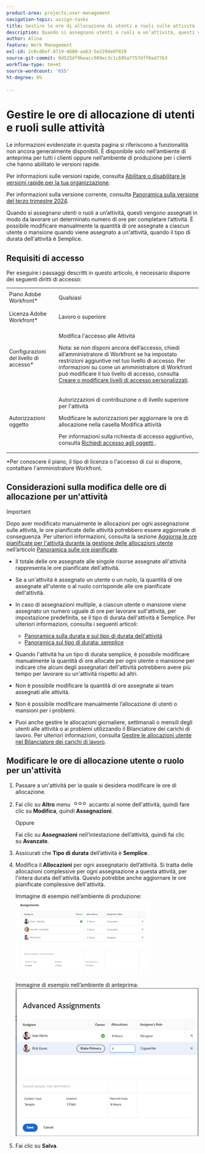 ```yaml
---
product-area: projects;user-management
navigation-topic: assign-tasks
title: Gestire le ore di allocazione di utenti e ruoli sulle attività
description: Quando si assegnano utenti o ruoli a un’attività, questi vengono assegnati in modo da lavorare un determinato numero di ore per completare l’attività. È possibile modificare manualmente la quantità di ore assegnate a ciascun utente o mansione quando viene assegnato a un'attività, quando il tipo di durata dell'attività è Semplice.
author: Alina
feature: Work Management
exl-id: 2c0cd6ef-8719-4680-aa63-5e229de0f819
source-git-commit: 0d525df9beacc989ec3c1c695a7757dff0ad77b3
workflow-type: tm+mt
source-wordcount: '655'
ht-degree: 0%

---
```


# Gestire le ore di allocazione di utenti e ruoli sulle attività

<span class="preview">Le informazioni evidenziate in questa pagina si riferiscono a funzionalità non ancora generalmente disponibili. È disponibile solo nell’ambiente di anteprima per tutti i clienti oppure nell’ambiente di produzione per i clienti che hanno abilitato le versioni rapide.</span>

<span class="preview">Per informazioni sulle versioni rapide, consulta [Abilitare o disabilitare le versioni rapide per la tua organizzazione](/help/quicksilver/administration-and-setup/set-up-workfront/configure-system-defaults/enable-fast-release-process.md).</span>

<span class="preview">Per informazioni sulla versione corrente, consulta [Panoramica sulla versione del terzo trimestre 2024](/help/quicksilver/product-announcements/product-releases/24-q3-release-activity/24-q3-release-overview.md).</span>

Quando si assegnano utenti o ruoli a un’attività, questi vengono assegnati in modo da lavorare un determinato numero di ore per completare l’attività. È possibile modificare manualmente la quantità di ore assegnate a ciascun utente o mansione quando viene assegnato a un&#39;attività, quando il tipo di durata dell&#39;attività è Semplice.

## Requisiti di accesso

Per eseguire i passaggi descritti in questo articolo, è necessario disporre dei seguenti diritti di accesso:

<table style="table-layout:auto"> 
 <col> 
 <col> 
 <tbody> 
  <tr> 
   <td role="rowheader">Piano Adobe Workfront*</td> 
   <td> <p>Qualsiasi</p> </td> 
  </tr> 
  <tr> 
   <td role="rowheader">Licenza Adobe Workfront*</td> 
   <td> <p>Lavoro o superiore</p> </td> 
  </tr> 
  <tr> 
   <td role="rowheader">Configurazioni del livello di accesso*</td> 
   <td> <p>Modifica l'accesso alle Attività</p> <p>Nota: se non disponi ancora dell’accesso, chiedi all’amministratore di Workfront se ha impostato restrizioni aggiuntive nel tuo livello di accesso. Per informazioni su come un amministratore di Workfront può modificare il tuo livello di accesso, consulta <a href="../../../administration-and-setup/add-users/configure-and-grant-access/create-modify-access-levels.md" class="MCXref xref">Creare o modificare livelli di accesso personalizzati</a>.</p> </td> 
  </tr> 
  <tr> 
   <td role="rowheader">Autorizzazioni oggetto</td> 
   <td> <p>Autorizzazioni di contribuzione o di livello superiore per l'attività</p> <p>Modificare le autorizzazioni per aggiornare le ore di allocazione nella casella Modifica attività</p> <p>Per informazioni sulla richiesta di accesso aggiuntivo, consulta <a href="../../../workfront-basics/grant-and-request-access-to-objects/request-access.md" class="MCXref xref">Richiedi accesso agli oggetti </a>.</p> </td> 
  </tr> 
 </tbody> 
</table>

&#42;Per conoscere il piano, il tipo di licenza o l&#39;accesso di cui si dispone, contattare l&#39;amministratore Workfront.

## Considerazioni sulla modifica delle ore di allocazione per un&#39;attività

>[!IMPORTANT]
>
>Dopo aver modificato manualmente le allocazioni per ogni assegnazione sulle attività, le ore pianificate delle attività potrebbero essere aggiornate di conseguenza. Per ulteriori informazioni, consulta la sezione [Aggiorna le ore pianificate per l&#39;attività durante la gestione delle allocazioni utente](../../../manage-work/tasks/task-information/planned-hours.md#update) nell’articolo [Panoramica sulle ore pianificate](../../../manage-work/tasks/task-information/planned-hours.md).

* Il totale delle ore assegnate alle singole risorse assegnate all&#39;attività rappresenta le ore pianificate dell&#39;attività.
* Se a un&#39;attività è assegnato un utente o un ruolo, la quantità di ore assegnate all&#39;utente o al ruolo corrisponde alle ore pianificate dell&#39;attività.
* In caso di assegnazioni multiple, a ciascun utente o mansione viene assegnato un numero uguale di ore per lavorare sull&#39;attività, per impostazione predefinita, se il tipo di durata dell&#39;attività è Semplice. Per ulteriori informazioni, consulta i seguenti articoli:

   * [Panoramica sulla durata e sul tipo di durata dell&#39;attività](../../../manage-work/tasks/taskdurtn/task-duration-and-duration-type.md)
   * [Panoramica sul tipo di durata: semplice](../../../manage-work/tasks/taskdurtn/simple-duration-type.md)

* Quando l&#39;attività ha un tipo di durata semplice, è possibile modificare manualmente la quantità di ore allocate per ogni utente o mansione per indicare che alcuni degli assegnatari dell&#39;attività potrebbero avere più tempo per lavorare su un&#39;attività rispetto ad altri.
* Non è possibile modificare la quantità di ore assegnate ai team assegnati alle attività.
* Non è possibile modificare manualmente l’allocazione di utenti o mansioni per i problemi.
* Puoi anche gestire le allocazioni giornaliere, settimanali o mensili degli utenti alle attività o ai problemi utilizzando il Bilanciatore dei carichi di lavoro. Per ulteriori informazioni, consulta [Gestire le allocazioni utente nel Bilanciatore dei carichi di lavoro](../../../resource-mgmt/workload-balancer/manage-user-allocations-workload-balancer.md).

## Modificare le ore di allocazione utente o ruolo per un&#39;attività

1. Passare a un&#39;attività per la quale si desidera modificare le ore di allocazione.
1. Fai clic su **Altro** menu ![](assets/qs-more-icon-on-an-object.png) accanto al nome dell&#39;attività, quindi fare clic su **Modifica**, quindi **Assegnazioni**.

   Oppure

   Fai clic su **Assegnazioni** nell’intestazione dell’attività, quindi fai clic su **Avanzate**.

1. Assicurati che **Tipo di durata** dell’attività è **Semplice**.
1. Modifica il **Allocazioni** per ogni assegnatario dell’attività. Si tratta delle allocazioni complessive per ogni assegnazione a questa attività, per l&#39;intera durata dell&#39;attività. Questo potrebbe anche aggiornare le ore pianificate complessive dell&#39;attività.

   Immagine di esempio nell’ambiente di produzione:
   ![](assets/advanced-assignments-simple-duration-multiple-resources-nwe-350x198.png)

   <span class="preview">Immagine di esempio nell’ambiente di anteprima:</span>
   ![Modifica allocazioni](assets/advanced-assignments-duration-type-allocations.png)

1. Fai clic su **Salva**.
